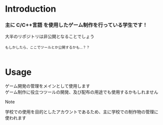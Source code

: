 # Introduction
### 主に C/C++言語 を使用したゲーム制作を行っている学生です！<br>
大半のリポジトリは非公開となることでしょう<br><br>
<sub>もしかしたら、ここでツールとか公開するかも...？？</sub><br>
<br>

# Usage
ゲーム開発の管理をメインとして使用します<br>
ゲーム制作に役立つツールの開発、及び配布の用途でも使用するかもしれません<br>

> [!NOTE]
> 学校での使用を目的としたアカウントであるため、主に学校での制作物の管理に使われます
